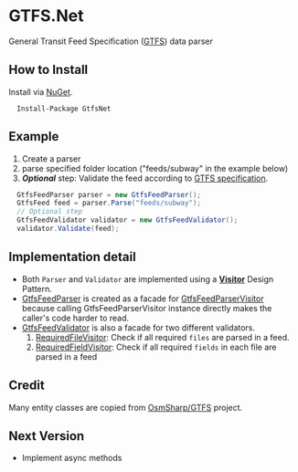 # GTFS.Net
General Transit Feed Specification ([GTFS](https://developers.google.com/transit/gtfs/)) data parser

## How to Install
Install via [NuGet](https://www.nuget.org/packages/GtfsNet).
```
  Install-Package GtfsNet
```
## Example
1. Create a parser
2. parse specified folder location ("feeds/subway" in the example below)
3. ***Optional*** step: Validate the feed according to [GTFS specification](https://developers.google.com/transit/gtfs/reference).
```c#
  GtfsFeedParser parser = new GtfsFeedParser();
  GtfsFeed feed = parser.Parse("feeds/subway");
  // Optional step
  GtfsFeedValidator validator = new GtfsFeedValidator();
  validator.Validate(feed);
```

## Implementation detail
* Both `Parser` and `Validator` are implemented using a [**Visitor**](https://en.wikipedia.org/wiki/Visitor_pattern) Design Pattern.
* [GtfsFeedParser](https://github.com/dance2die/GTFS.Net/blob/master/Project.Gtfs.Net/Project.GtfsNet/Parsers/GtfsFeedParser.cs) is created as a facade for [GtfsFeedParserVisitor](https://github.com/dance2die/GTFS.Net/blob/master/Project.Gtfs.Net/Project.GtfsNet/Visitors/GtfsFeedParserVisitor.cs) because calling GtfsFeedParserVisitor instance directly makes the caller's code harder to read.
* [GtfsFeedValidator](https://github.com/dance2die/GTFS.Net/blob/master/Project.Gtfs.Net/Project.GtfsNet/GtfsFeedValidator.cs) is also a facade for two different validators.
  1. [RequiredFileVisitor](https://github.com/dance2die/GTFS.Net/blob/master/Project.Gtfs.Net/Project.GtfsNet/Visitors/RequiredFileVisitor.cs): Check if all required `files` are parsed in a feed.
  2. [RequiredFieldVisitor](https://github.com/dance2die/GTFS.Net/blob/master/Project.Gtfs.Net/Project.GtfsNet/Visitors/RequiredFieldVisitor.cs): Check if all required `fields` in each file are parsed in a feed

## Credit
Many entity classes are copied from [OsmSharp/GTFS](https://github.com/OsmSharp/GTFS) project. 

## Next Version
* Implement async methods
